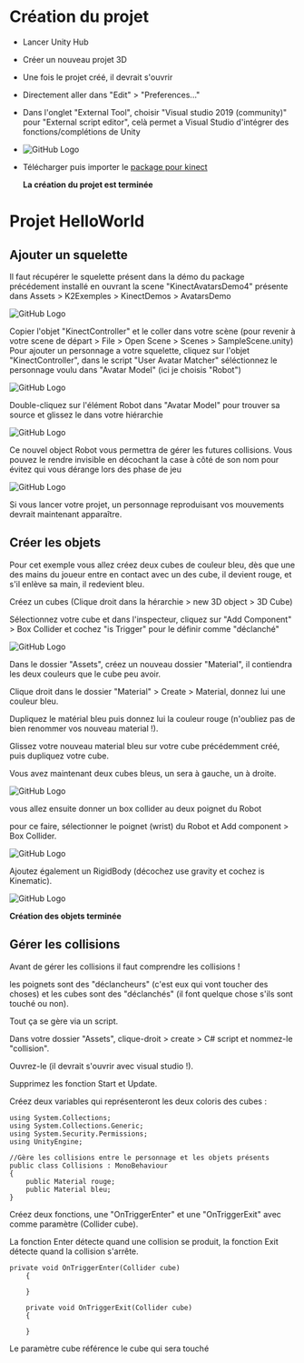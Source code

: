 # Création du projet
* Lancer Unity Hub
* Créer un nouveau projet 3D
* Une fois le projet créé, il devrait s'ouvrir
* Directement aller dans "Edit" > "Preferences..."
* Dans l'onglet "External Tool", choisir "Visual studio 2019 (community)" pour "External script editor", celà permet a Visual Studio d'intégrer des fonctions/complétions de Unity
* ![GitHub Logo](/img/External_tools.png)
* Télécharger puis importer le [package pour kinect](https://assetstore.unity.com/packages/3d/characters/kinect-v2-examples-with-ms-sdk-18708 "Package Kinect")
    
    **La création du projet est terminée**

# Projet HelloWorld
## Ajouter un squelette

Il faut récupérer le squelette présent dans la démo du package précédement installé en ouvrant la scene "KinectAvatarsDemo4" présente dans Assets > K2Exemples > KinectDemos > AvatarsDemo

![GitHub Logo](/img/KinectAvatarsDemo4.png)

Copier l'objet "KinectController" et le coller dans votre scène (pour revenir à votre scene de départ > File > Open Scene > Scenes > SampleScene.unity)
Pour ajouter un personnage a votre squelette, cliquez sur l'objet "KinectController", dans le script "User Avatar Matcher" séléctionnez le personnage voulu dans "Avatar Model" (ici je choisis "Robot")

![GitHub Logo](/img/choisirSkin.png)

Double-cliquez sur l'élément Robot dans "Avatar Model" pour trouver sa source et glissez le dans votre hiérarchie

![GitHub Logo](/img/elementhierarchie.png)

Ce nouvel object Robot vous permettra de gérer les futures collisions.
Vous pouvez le rendre invisible en décochant la case à côté de son nom pour évitez qui vous dérange lors des phase de jeu

![GitHub Logo](/img/uncheck.png)

Si vous lancer votre projet, un personnage reproduisant vos mouvements devrait maintenant apparaître.

## Créer les objets

Pour cet exemple vous allez créez deux cubes de couleur bleu, dès que une des mains du joueur entre en contact avec un des cube, il devient rouge, et s'il enlève sa main, il redevient bleu.

Créez un cubes (Clique droit dans la hérarchie > new 3D object > 3D Cube)

Sélectionnez votre cube et dans l'inspecteur, cliquez sur "Add Component" > Box Collider et cochez "is Trigger" pour le définir comme "déclanché"

![GitHub Logo](/img/boxcollider.png)

Dans le dossier "Assets", créez un nouveau dossier "Material", il contiendra les deux couleurs que le cube peu avoir.

Clique droit dans le dossier "Material" > Create > Material, donnez lui une couleur bleu.

Dupliquez le matérial bleu puis donnez lui la couleur rouge (n'oubliez pas de bien renommer vos nouveau material !).

Glissez votre nouveau material bleu sur votre cube précédemment créé, puis dupliquez votre cube.

Vous avez maintenant deux cubes bleus, un sera à gauche, un à droite.

![GitHub Logo](/img/checkpoint1.png)

vous allez ensuite donner un box collider au deux poignet du Robot

pour ce faire, sélectionner le poignet (wrist) du Robot et Add component > Box Collider.

![GitHub Logo](/img/robotwrist.png)

Ajoutez également un RigidBody (décochez use gravity et cochez is Kinematic).

![GitHub Logo](/img/rigid.png)

**Création des objets terminée**

## Gérer les collisions

Avant de gérer les collisions il faut comprendre les collisions !

les poignets sont des "déclancheurs" (c'est eux qui vont toucher des choses) et les cubes sont des "déclanchés" (il font quelque chose s'ils sont touché ou non).

Tout ça se gère via un script.

Dans votre dossier "Assets", clique-droit > create > C# script et nommez-le "collision".

Ouvrez-le (il devrait s'ouvrir avec visual studio !).

Supprimez les fonction Start et Update.

Créez deux variables qui représenteront les deux coloris des cubes :
```
using System.Collections;
using System.Collections.Generic;
using System.Security.Permissions;
using UnityEngine;

//Gère les collisions entre le personnage et les objets présents
public class Collisions : MonoBehaviour   
{
    public Material rouge;
    public Material bleu;
}
```

Créez deux fonctions, une "OnTriggerEnter" et une "OnTriggerExit" avec comme paramètre (Collider cube).

La fonction Enter détecte quand une collision se produit, la fonction Exit détecte quand la collision s'arrête.


```
private void OnTriggerEnter(Collider cube)
    {
        
    }

    private void OnTriggerExit(Collider cube)
    {

    }
```

Le paramètre cube référence le cube qui sera touché


